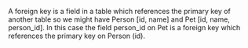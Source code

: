 A foreign key is a field in a table which references the primary key of another table so we might have Person [id, name] and Pet [id, name, person_id].
In this case the field person_id on Pet is a foreign key which references the primary key on Person (id).